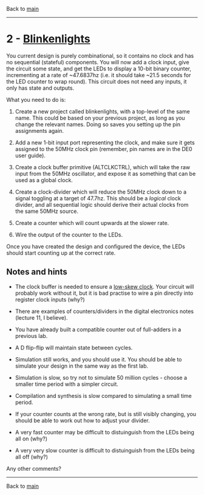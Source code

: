 Back to [main](readme.md)

---------------------------------------------------------------------

2 - [Blinkenlights](http://en.wikipedia.org/wiki/Blinkenlights)
========================================

You current design is purely combinational, so it
contains no clock and has no sequential (stateful)
components. You will now add a clock input, give
the circuit some state, and get the LEDs to display
a 10-bit binary counter, incrementing at a rate
of ~47.6837hz (i.e. it should take ~21.5 seconds for
the LED counter to wrap round). This circuit does
not need any inputs, it only has state and outputs.

What you need to do is:

1. Create a new project called blinkenlights, with a
   top-level of the same name. This could be based on
   your previous project, as long as you change the
   relevant names. Doing so saves you setting up the
   pin assignments again.
   
2. Add a new 1-bit input port representing the clock,
   and make sure it gets assigned to the 50MHz clock
   pin (remember, pin names are in the DE0 user guide).
   
3. Create a clock buffer primitive (ALTCLKCTRL), which will
   take the raw input from the 50MHz oscillator, and expose
   it as something that can be used as a global clock.

4. Create a clock-divider which will reduce the 50MHz
   clock down to a signal toggling at a target
   of 47.7hz. This should be a _logical_ clock
   divider, and all sequential logic should derive
   their actual clocks from the same 50MHz source.

5. Create a counter which will count upwards at the
   slower rate.

6. Wire the output of the counter to the LEDs.

Once you have created the design and configured the
device, the LEDs should start counting up at the correct
rate.

Notes and hints
---------------

- The clock buffer is needed to ensure a [low-skew clock](http://en.wikipedia.org/wiki/Clock_skew).
  Your circuit will probably work without it, but it is bad practise
  to wire a pin directly into register clock inputs (why?)

- There are examples of counters/dividers in the digital
  electronics notes (lecture 11, I believe).

- You have already built a compatible counter out of
  full-adders in a previous lab.

- A D flip-flip will maintain state between cycles.

- Simulation still works, and you should use it. You
  should be able to simulate your design in the
  same way as the first lab.

- Simulation is slow, so try not to simulate 50 million
  cycles - choose a smaller time period with a simpler
  circuit.

- Compilation and synthesis is slow compared to simulating
  a small time period.

- If your counter counts at the wrong rate, but is
  still visibly changing, you should be able to
  work out how to adjust your divider.

- A very fast counter may be difficult to distuinguish
  from the LEDs being all on (why?)
  
- A very very slow counter is difficult to
  distuinguish from the LEDs being all off (why?)
  
Any other comments?
  
----------------------------------------------------------------------

Back to [main](readme.md)
